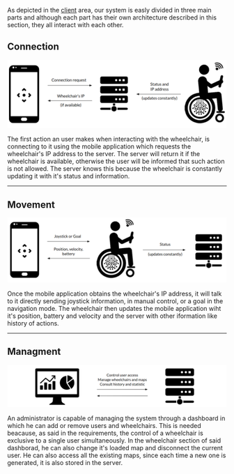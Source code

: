 As depicted in the [client](../client/client.md) area, our system is easly divided in three main parts and although each part has their own architecture described in this section, they all interact with each other. 

## Connection

![conn](../img/connection.png)

The first action an user makes when interacting with the wheelchair, is connecting to it using the mobile application which requests the wheelchair's IP address to the server. The server will return it if the wheelchair is available, otherwise the user will be informed that such action is not allowed. The server knows this because the wheelchair is constantly updating it with it's status and information.

---

## Movement

![nav](../img/navigation.png)

Once the mobile application obtains the wheelchair's IP address, it will talk to it directly sending joystick information, in manual control, or a goal in the navigation mode. The wheelchair then updates the mobile application wiht it's position, battery and velocity and the server with other iformation like history of actions.

---

## Managment

![manage](../img/managment.png)

An administrator is capable of managing the system through a dashboard in which he can add or remove users and wheelchairs. This is needed beacause, as said in the requirements, the control of a wheelchair is exclusive to a single user simultaneously. In the wheelchair section of said dashborad, he can also change it's loaded map and disconnect the current user. He can also access all the existing maps, since each time a new one is generated, it is also stored in the server.